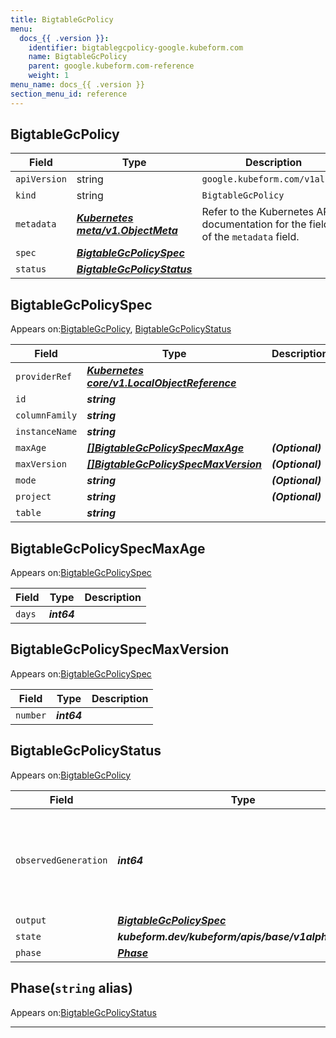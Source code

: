 ```yaml
---
title: BigtableGcPolicy
menu:
  docs_{{ .version }}:
    identifier: bigtablegcpolicy-google.kubeform.com
    name: BigtableGcPolicy
    parent: google.kubeform.com-reference
    weight: 1
menu_name: docs_{{ .version }}
section_menu_id: reference
---
```


## BigtableGcPolicy
| Field | Type | Description |
| ------ | ----- | ----------- |
| `apiVersion` | string | `google.kubeform.com/v1alpha1` |
|    `kind` | string | `BigtableGcPolicy` |
| `metadata` | ***[Kubernetes meta/v1.ObjectMeta](https://v1-18.docs.kubernetes.io/docs/reference/generated/kubernetes-api/v1.18/#objectmeta-v1-meta)***|Refer to the Kubernetes API documentation for the fields of the `metadata` field.|
| `spec` | ***[BigtableGcPolicySpec](#bigtablegcpolicyspec)***||
| `status` | ***[BigtableGcPolicyStatus](#bigtablegcpolicystatus)***||
## BigtableGcPolicySpec

Appears on:[BigtableGcPolicy](#bigtablegcpolicy), [BigtableGcPolicyStatus](#bigtablegcpolicystatus)

| Field | Type | Description |
| ------ | ----- | ----------- |
| `providerRef` | ***[Kubernetes core/v1.LocalObjectReference](https://v1-18.docs.kubernetes.io/docs/reference/generated/kubernetes-api/v1.18/#localobjectreference-v1-core)***||
| `id` | ***string***||
| `columnFamily` | ***string***||
| `instanceName` | ***string***||
| `maxAge` | ***[[]BigtableGcPolicySpecMaxAge](#bigtablegcpolicyspecmaxage)***| ***(Optional)*** |
| `maxVersion` | ***[[]BigtableGcPolicySpecMaxVersion](#bigtablegcpolicyspecmaxversion)***| ***(Optional)*** |
| `mode` | ***string***| ***(Optional)*** |
| `project` | ***string***| ***(Optional)*** |
| `table` | ***string***||
## BigtableGcPolicySpecMaxAge

Appears on:[BigtableGcPolicySpec](#bigtablegcpolicyspec)

| Field | Type | Description |
| ------ | ----- | ----------- |
| `days` | ***int64***||
## BigtableGcPolicySpecMaxVersion

Appears on:[BigtableGcPolicySpec](#bigtablegcpolicyspec)

| Field | Type | Description |
| ------ | ----- | ----------- |
| `number` | ***int64***||
## BigtableGcPolicyStatus

Appears on:[BigtableGcPolicy](#bigtablegcpolicy)

| Field | Type | Description |
| ------ | ----- | ----------- |
| `observedGeneration` | ***int64***| ***(Optional)*** Resource generation, which is updated on mutation by the API Server.|
| `output` | ***[BigtableGcPolicySpec](#bigtablegcpolicyspec)***| ***(Optional)*** |
| `state` | ***kubeform.dev/kubeform/apis/base/v1alpha1.State***| ***(Optional)*** |
| `phase` | ***[Phase](#phase)***| ***(Optional)*** |
## Phase(`string` alias)

Appears on:[BigtableGcPolicyStatus](#bigtablegcpolicystatus)

---
